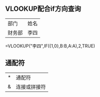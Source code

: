 ## VLOOKUP配合if方向查询
|||
|---|---|
| 部门 | 姓名 |
| 财务部 | 李四 |
=VLOOKUP("李四",IF({1,0},B:B,A:A),2,TRUE)


## 通配符
| | |
|-----|----|
| * | 通配符 |
| & | 连接或拼接符|
